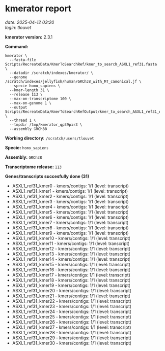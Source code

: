 # kmerator report
*date: 2025-04-12 03:20*  
*login: tlouvet*

**kmerator version:** 2.3.1

**Command:**

```
kmerator \
  --fasta-file Scripts/RecreateData/KmerToSearchRef/kmer_to_search_ASXL1_ref31.fasta \
  --datadir /scratch/indexes/kmerator/ \
  --genome /scratch/indexes/jellyfish/human/GRCh38_with_MT_canonical.jf \
  --specie homo_sapiens \
  --kmer-length 31 \
  --release 113 \
  --max-on-transcriptome 100 \
  --max-on-genome 1 \
  --output Scripts/RecreateData/KmerToSearchRefOutput/kmer_to_search_ASXL1_ref31_output \
  --thread 1 \
  --tmpdir /tmp/kmerator_qp39pir3 \
  --assembly GRCh38
```

**Working directory:** `/scratch/users/tlouvet`

**Specie:** `homo_sapiens`

**Assembly:** `GRCh38`

**Transcriptome release:** `113`

**Genes/transcripts succesfully done (31)**

- ASXL1_ref31_kmer0 - kmers/contigs: 1/1 (level: transcript)
- ASXL1_ref31_kmer1 - kmers/contigs: 1/1 (level: transcript)
- ASXL1_ref31_kmer2 - kmers/contigs: 1/1 (level: transcript)
- ASXL1_ref31_kmer3 - kmers/contigs: 1/1 (level: transcript)
- ASXL1_ref31_kmer4 - kmers/contigs: 1/1 (level: transcript)
- ASXL1_ref31_kmer5 - kmers/contigs: 1/1 (level: transcript)
- ASXL1_ref31_kmer6 - kmers/contigs: 1/1 (level: transcript)
- ASXL1_ref31_kmer7 - kmers/contigs: 1/1 (level: transcript)
- ASXL1_ref31_kmer8 - kmers/contigs: 1/1 (level: transcript)
- ASXL1_ref31_kmer9 - kmers/contigs: 1/1 (level: transcript)
- ASXL1_ref31_kmer10 - kmers/contigs: 1/1 (level: transcript)
- ASXL1_ref31_kmer11 - kmers/contigs: 1/1 (level: transcript)
- ASXL1_ref31_kmer12 - kmers/contigs: 1/1 (level: transcript)
- ASXL1_ref31_kmer13 - kmers/contigs: 1/1 (level: transcript)
- ASXL1_ref31_kmer14 - kmers/contigs: 1/1 (level: transcript)
- ASXL1_ref31_kmer15 - kmers/contigs: 1/1 (level: transcript)
- ASXL1_ref31_kmer16 - kmers/contigs: 1/1 (level: transcript)
- ASXL1_ref31_kmer17 - kmers/contigs: 1/1 (level: transcript)
- ASXL1_ref31_kmer18 - kmers/contigs: 1/1 (level: transcript)
- ASXL1_ref31_kmer19 - kmers/contigs: 1/1 (level: transcript)
- ASXL1_ref31_kmer20 - kmers/contigs: 1/1 (level: transcript)
- ASXL1_ref31_kmer21 - kmers/contigs: 1/1 (level: transcript)
- ASXL1_ref31_kmer22 - kmers/contigs: 1/1 (level: transcript)
- ASXL1_ref31_kmer23 - kmers/contigs: 1/1 (level: transcript)
- ASXL1_ref31_kmer24 - kmers/contigs: 1/1 (level: transcript)
- ASXL1_ref31_kmer25 - kmers/contigs: 1/1 (level: transcript)
- ASXL1_ref31_kmer26 - kmers/contigs: 1/1 (level: transcript)
- ASXL1_ref31_kmer27 - kmers/contigs: 1/1 (level: transcript)
- ASXL1_ref31_kmer28 - kmers/contigs: 1/1 (level: transcript)
- ASXL1_ref31_kmer29 - kmers/contigs: 1/1 (level: transcript)
- ASXL1_ref31_kmer30 - kmers/contigs: 1/1 (level: transcript)
